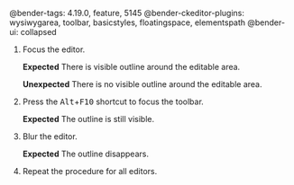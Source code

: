 @bender-tags: 4.19.0, feature, 5145
@bender-ckeditor-plugins: wysiwygarea, toolbar, basicstyles, floatingspace, elementspath
@bender-ui: collapsed

1. Focus the editor.

	**Expected** There is visible outline around the editable area.

	**Unexpected** There is no visible outline around the editable area.
1. Press the <kbd>Alt</kbd>+<kbd>F10</kbd> shortcut to focus the toolbar.

	**Expected** The outline is still visible.
1. Blur the editor.

	**Expected** The outline disappears.
1. Repeat the procedure for all editors.
